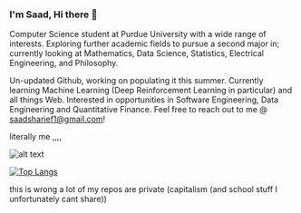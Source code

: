 ### I'm Saad, Hi there 👋

Computer Science student at Purdue University with a wide range of interests. Exploring further academic fields to pursue a second major in; currently looking at Mathematics, Data Science, Statistics, Electrical Engineering, and Philosophy. 

Un-updated Github, working on populating it this summer. Currently learning Machine Learning (Deep Reinforcement Learning in particular) and all things Web. Interested in opportunities in Software Engineering, Data Engineering and Quantitative Finance. Feel free to reach out to me @ saadsharief1@gmail.com!  

literally me ,,,,

![alt text](https://github.com/saadsheriff/saadsheriff/blob/main/hackerman.jpg?raw=true)

[![Top Langs](https://github-readme-stats.vercel.app/api/top-langs/?username=anuraghazra)](https://github.com/saadsheriff/)

this is wrong a lot of my repos are private (capitalism (and school stuff I unfortunately cant share))

<!--
**saadsheriff/saadsheriff** is a ✨ _special_ ✨ repository because its `README.md` (this file) appears on your GitHub profile.

Here are some ideas to get you started:

- 🔭 I’m currently working on ...
- 🌱 I’m currently learning ...
- 👯 I’m looking to collaborate on ...
- 🤔 I’m looking for help with ...
- 💬 Ask me about ...
- 📫 How to reach me: ...
- 😄 Pronouns: ...
- ⚡ Fun fact: ...
-->
